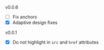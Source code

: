 v0.0.6

 - [ ] Fix anchors
 - [X] Adaptive design fixes

v0.0.1
 
 - [X] Do not highlight in `src` and `href` attributes